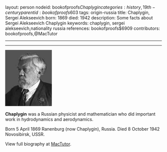 layout: person
nodeid: bookofproofs$Chaplygin
categories: history,19th-century
parentid: bookofproofs$603
tags: origin-russia
title: Chaplygin, Sergei Alekseevich
born: 1869
died: 1942
description: Some facts about Sergei Alekseevich Chaplygin
keywords: chaplygin, sergei alekseevich,nationality russia
references: bookofproofs$6909
contributors: bookofproofs,@MacTutor

---


---

![Chaplygin.jpg](https://github.com/bookofproofs/bookofproofs.github.io/blob/main/_sources/_assets/images/portraits/Chaplygin.jpg?raw=true)

**Chaplygin** was a Russian physicist and mathematician who did important work in hydrodynamics and aerodynamics.

Born 5 April 1869 Ranenburg (now Chaplygin), Russia. Died 8 October 1942 Novosibirsk, USSR.


View full biography at [MacTutor](https://mathshistory.st-andrews.ac.uk/Biographies/Chaplygin/).